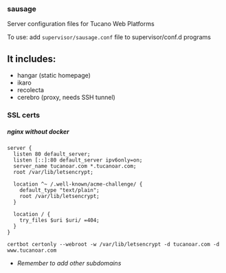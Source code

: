 ### sausage
Server configuration files for Tucano Web Platforms

To use: add `supervisor/sausage.conf` file to supervisor/conf.d programs

## It includes:
* hangar (static homepage)
* ikaro
* recolecta
* cerebro (proxy, needs SSH tunnel)

### SSL certs
##### nginx without docker
```
server {
  listen 80 default_server;
  listen [::]:80 default_server ipv6only=on;
  server_name tucanoar.com *.tucanoar.com;
  root /var/lib/letsencrypt;

  location ^~ /.well-known/acme-challenge/ {
    default_type "text/plain";
    root /var/lib/letsencrypt;
  }

  location / {
    try_files $uri $uri/ =404;
  }
}
```

`certbot certonly --webroot -w /var/lib/letsencrypt -d tucanoar.com -d www.tucanoar.com`
* _Remember to add other subdomains_

